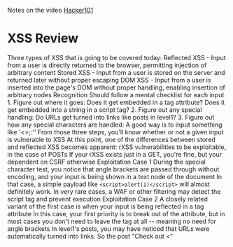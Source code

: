 Notes on the video [Hacker101](https://www.youtube.com/watch?v=HGaFCcWM57U&list=PLxhvVyxYRviZd1oEA9nmnilY3PhVrt4nj&index=3)
# XSS Review

Three types of XSS that is going to be covered today:
	Reflected XSS - Input from a user is directly returned to the browser, permitting injection of arbitrary content 
	Stored XSS - Input from a user is stored on the server and returned later without proper escaping
	DOM XSS - Input from a user is inserted into the page's DOM without proper handling, enabling insertion of arbitrary nodes
Recognition 
	Should follow a mental checklist for each input 
	1. Figure out where it goes: Does it get embedded in a tag attribute? Does it get embedded into a string in a script tag?
	2. Figure out any special handling: Do URLs get turned into links like posts in level1?
	3. Figure out how any special characters are handled: A good way is to input something like '<>;:''
	From those three steps, you'll know whether or not a given input is vulnerable to XSS
	At this point, one of the differences between stored and reflected XSS becomes apparent: rXSS vulnerabilities to be exploitable, in the case of POSTs
	If your rXSS exists just in a GET, you're fine, but your dependent on CSRF otherwise 
Exploitation Case 1
	During the special character test, you notice that angle brackets are passed through without encoding, and your input is being shown in a text node of the document
	In that case, a simple payload like `<script>alert(1)</script>` will almost definitely work.
	In very rare cases, a WAF or other filtering may detect the script tag and prevent execution 
Exploitation Case 2
	A closely related variant of the first case is when your input is being reflected in a tag attribute
	In this case, your first priority is to break out of the attribute, but in most cases you don't need to leave the tag at all -- meaning no need for angle brackets
	In level1's posts, you may have noticed that URLs were automatically turned into links. So the post "Check out <"